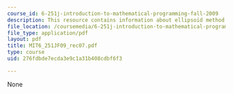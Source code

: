 ```yaml
---
course_id: 6-251j-introduction-to-mathematical-programming-fall-2009
description: This resource contains information about ellipsoid method.
file_location: /coursemedia/6-251j-introduction-to-mathematical-programming-fall-2009/276fdbde7ecda3e9c1a31b408cdbf6f3_MIT6_251JF09_rec07.pdf
file_type: application/pdf
layout: pdf
title: MIT6_251JF09_rec07.pdf
type: course
uid: 276fdbde7ecda3e9c1a31b408cdbf6f3

---
```

None